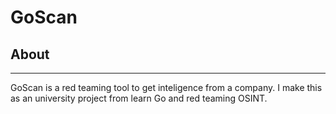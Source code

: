 # GoScan
## About
---
GoScan is a red teaming tool to get inteligence from a company.
I make this as an university project from learn Go and red teaming OSINT.

##
